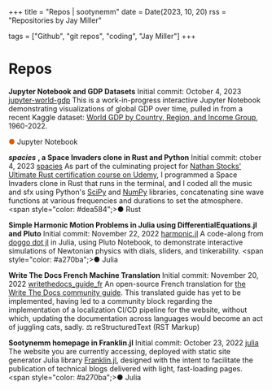 +++
title = "Repos | sootynemm"
date = Date(2023, 10, 20)
rss = "Repositories by Jay Miller"

tags = ["Github", "git repos", "coding", "Jay Miller"]
+++


# Repos

**Jupyter Notebook and GDP Datasets**
Initial commit: October 4, 2023
[jupyter-world-gdp](https://github.com/sootynemm/jupyter-world-gdp)
This is a work-in-progress interactive Jupyter Notebook demonstrating visualizations of global GDP over time, pulled in from a recent Kaggle dataset: [World GDP by Country, Region, and Income Group](https://www.kaggle.com/datasets/willianoliveiragibin/world-gdp-by-country-region-and-income-group), 1960-2022.
<div> <span style="color: #da5b0b";>●</span> Jupyter Notebook </div>

***spacies*** **, a Space Invaders clone in Rust and Python**
Initial commit: ctober 4, 2023
[spacies](https://github.com/sootynemm/spacies)
As part of the culminating project for [Nathan Stocks' Ultimate Rust certification course on Udemy](https://www.udemy.com/course/ultimate-rust-crash-course/), I programmed a Space Invaders clone in Rust that runs in the terminal, and I coded all the music and sfx using Python's [SciPy](https://pypi.org/project/scipy/) and [NumPy](https://pypi.org/project/numpy/) libraries, concatenating sine wave functions at various frequencies and durations to set the atmosphere.
<span style="color: #dea584";>●</span> Rust

**Simple Harmonic Motion Problems in Julia using DifferentialEquations.jl and Pluto**
Initial commit: November 22, 2022
[harmonic.jl](https://github.com/sootynemm/harmonic.jl)
A code-along from [doggo dot jl](https://www.youtube.com/watch?v=5LlW_fpcllA) in Julia, using Pluto Notebook, to demonstrate interactive simulations of Newtonian physics with dials, sliders, and tinkerability.
<span style="color: #a270ba";>●</span> Julia

**Write The Docs French Machine Translation**
Initial commit: November 20, 2022
[writethedocs_guide_fr](https://github.com/sootynemm/writethedocs_guide_fr/tree/da87143ebcb00c8c9e04ee86c8422dda01739a32/docs/guide)
An open-source French translation for [the Write The Docs community guide](https://www.writethedocs.org/guide/). This translated guide has yet to be implemented, having led to a community block regarding the implementation of a localization CI/CD pipeline for the website, without which, updating the documentation across languages would become an act of juggling cats, sadly.
⚖️ reStructuredText (RST Markup)

**Sootynemm homepage in Franklin.jl**
Initial commit: October 23, 2022
[julia](https://github.com/sootynemm/julia)
The website you are currently accessing, deployed with static site generator Julia library [Franklin.jl](https://franklinjl.org/), designed with the intent to facilitate the publication of technical blogs delivered with light, fast-loading pages.
<span style="color: #a270ba";>●</span> Julia
